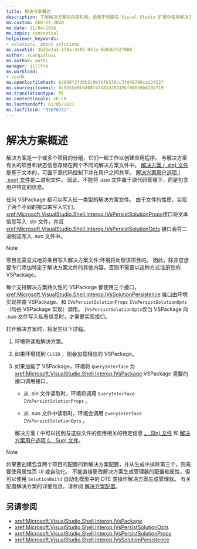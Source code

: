 ```yaml
---
title: 解决方案概述
description: 了解解决方案的内部机制，适用于想要在 Visual Studio 扩展中使用解决方案的扩展开发人员。
ms.custom: SEO-VS-2020
ms.date: 11/04/2016
ms.topic: conceptual
helpviewer_keywords:
- solutions, about solutions
ms.assetid: 3b21e3a1-170a-4485-941e-6b04b7b27886
author: acangialosi
ms.author: anthc
manager: jillfra
ms.workload:
- vssdk
ms.openlocfilehash: b2888f2fd0b2c9b7bfb530cc3fd46708ca13422f
ms.sourcegitcommit: 0c9155e9b9408fb7481d79319bf08650b610e719
ms.translationtype: MT
ms.contentlocale: zh-CN
ms.lasthandoff: 01/05/2021
ms.locfileid: "97876722"
---
```

# <a name="solutions-overview"></a>解决方案概述

解决方案是一个或多个项目的分组，它们一起工作以创建应用程序。 与解决方案有关的项目和状态信息存储在两个不同的解决方案文件中。 [解决方案 ( .sln) 文件](solution-dot-sln-file.md)是基于文本的，可置于源代码控制下并在用户之间共享。 [解决方案用户选项 ( .suo) 文件](solution-user-options-dot-suo-file.md)是二进制文件。 因此，不能将 .suo 文件置于源代码管理下，而是包含用户特定的信息。

任何 VSPackage 都可以写入任一类型的解决方案文件。 由于文件的性质，实现了两个不同的接口来写入它们。 <xref:Microsoft.VisualStudio.Shell.Interop.IVsPersistSolutionProps>接口将文本信息写入 .sln 文件，并且 <xref:Microsoft.VisualStudio.Shell.Interop.IVsPersistSolutionOpts> 接口会将二进制流写入 .suo 文件中。

> [!NOTE]
> 项目无需显式地将条目写入解决方案文件;环境将处理该项目的。 因此，除非您想要专门添加特定于解决方案文件的其他内容，否则不需要以这种方式注册您的 VSPackage。

每个支持解决方案持久性的 VSPackage 都使用三个接口， <xref:Microsoft.VisualStudio.Shell.Interop.IVsSolutionPersistence> 接口由环境实现并由 VSPackage、和 `IVsPersistSolutionProps` `IVsPersistSolutionOpts` （均由 VSPackage 实现）调用。 `IVsPersistSolutionOpts`仅当 VSPackage 向 .suo 文件写入私有信息时，才需要实现接口。

打开解决方案时，将发生以下过程。

1. 环境将读取解决方案。

2. 如果环境找到 `CLSID` ，则会加载相应的 VSPackage。

3. 如果加载了 VSPackage，环境将 `QueryInterface` 为 <xref:Microsoft.VisualStudio.Shell.Interop.IVsPackage> VSPackage 需要的接口调用接口。

   - 从 .sln 文件读取时，环境将调用 `QueryInterface` `IVsPersistSolutionProps` 。

   - 从 .suo 文件中读取时，环境会调用 `QueryInterface` `IVsPersistSolutionOpts` 。

   解决方案 ( 中可以找到与这些文件的使用相关的特定信息 [。.Sln) 文件](../../extensibility/internals/solution-dot-sln-file.md) 和 [解决方案用户选项 (。.Suo) 文件](../../extensibility/internals/solution-user-options-dot-suo-file.md)。

> [!NOTE]
> 如果要创建包含两个项目的配置的新解决方案配置，并从生成中排除第三个，则需要使用属性页 UI 或自动化。 不能直接更改解决方案生成管理器的配置和属性，但可以使用 `SolutionBuild` 自动化模型中的 DTE 类操作解决方案生成管理器。 有关配置解决方案的详细信息，请参阅 [解决方案配置](../../extensibility/internals/solution-configuration.md)。

## <a name="see-also"></a>另请参阅

- <xref:Microsoft.VisualStudio.Shell.Interop.IVsPackage>
- <xref:Microsoft.VisualStudio.Shell.Interop.IVsPersistSolutionOpts>
- <xref:Microsoft.VisualStudio.Shell.Interop.IVsPersistSolutionProps>
- <xref:Microsoft.VisualStudio.Shell.Interop.IVsSolutionPersistence>
